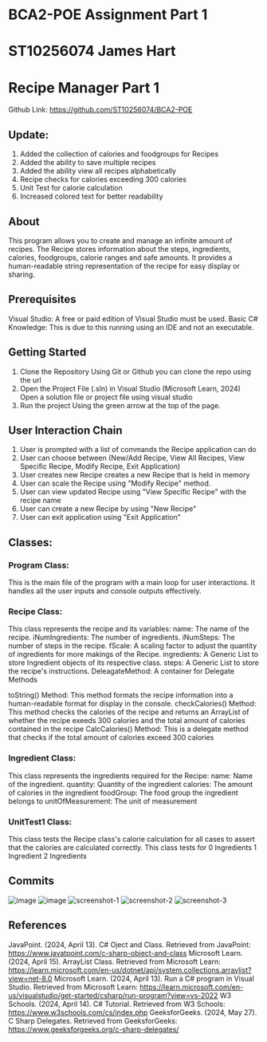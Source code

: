 # BCA2-POE Assignment Part 1
# ST10256074 James Hart

# Recipe Manager Part 1

Github Link: https://github.com/ST10256074/BCA2-POE

## Update:
1. Added the collection of calories and foodgroups for Recipes
2. Added the ability to save multiple recipes
3. Added the ability view all recipes alphabetically
4. Recipe checks for calories exceeding 300 calories
5. Unit Test for calorie calculation
6. Increased colored text for better readability


## About
This program allows you to create and manage an infinite amount of recipes. The Recipe stores information about the steps, ingredients, calories, foodgroups, calorie ranges and safe amounts. It provides a human-readable string representation of the recipe for easy display or sharing.

## Prerequisites

Visual Studio: A free or paid edition of Visual Studio must be used. 
Basic C# Knowledge: This is due to this running using an IDE and not an executable.

## Getting Started

1. Clone the Repository 
    Using Git or Github you can clone the repo using the url
2. Open the Project File (.sln) in Visual Studio (Microsoft Learn, 2024)
    Open a solution file or project file using visual studio
3. Run the project 
    Using the green arrow at the top of the page.

## User Interaction Chain

1. User is prompted with a list of commands the Recipe application can do
2. User can choose between (New/Add Recipe, View All Recipes, View Specific Recipe, Modify Recipe, Exit Application)
3. User creates new Recipe creates a new Recipe that is held in memory
4. User can scale the Recipe using "Modify Recipe" method.
5. User can view updated Recipe using "View Specific Recipe" with the recipe name
6. User can create a new Recipe by using "New Recipe"
7. User can exit application using "Exit Application"

## Classes:

### Program Class:

This is the main file of the program with a main loop for user interactions.
It handles all the user inputs and console outputs effectively.

### Recipe Class:

This class represents the recipe and its variables:
name: The name of the recipe.
iNumIngredients: The number of ingredients.
iNumSteps: The number of steps in the recipe.
fScale: A scaling factor to adjust the quantity of ingredients for more makings of the Recipe.
ingredients: A Generic List to store Ingredient objects of its respective class.
steps: A Generic List to store the recipe's instructions.
DeleagateMethod: A container for Delegate Methods

toString() Method: This method formats the recipe information into a human-readable format for display in the console.
checkCalories() Method: This method checks the calories of the recipe and returns an ArrayList of whether the recipe exeeds 300 calories and the total amount of calories contained in the recipe
CalcCalories() Method: This is a delegate method that checks if the total amount of calories exceed 300 calories

### Ingredient Class:

This class represents the ingredients required for the Recipe:
name: Name of the ingredient.
quantity: Quantity of the ingredient
calories: The amount of calories in the ingredient
foodGroup: The food group the ingredient belongs to
unitOfMeasurement: The unit of measurement

### UnitTest1 Class:

This class tests the Recipe class's calorie calculation for all cases to assert that the calories are calculated correctly.
This class tests for 
0 Ingredients
1 Ingredient
2 Ingredients

## Commits
![image](https://github.com/ST10256074/BCA2-POE/assets/129170767/eb762593-af79-4be7-bd7c-96b1f37d3be2)
![image](https://github.com/ST10256074/BCA2-POE/assets/129170767/c4de2604-827a-4033-864a-fe0c27f18d67)
![screenshot-1](https://github.com/ST10256074/BCA2-POE/assets/129170767/c3c17e32-6d0c-4dd1-a88c-a8c76b12e1e0)
![screenshot-2](https://github.com/ST10256074/BCA2-POE/assets/129170767/91c5ef44-c0cc-4a84-bd87-77369225751a)
![screenshot-3](https://github.com/ST10256074/BCA2-POE/assets/129170767/579c919a-5280-4858-916e-f9df8aee9e1e)


## References 

JavaPoint. (2024, April 13). C# Oject and Class. Retrieved from JavaPoint: https://www.javatpoint.com/c-sharp-object-and-class
Microsoft Learn. (2024, April 15). ArrayList Class. Retrieved from Microsoft Learn: https://learn.microsoft.com/en-us/dotnet/api/system.collections.arraylist?view=net-8.0
Microsoft Learn. (2024, April 13). Run a C# program in Visual Studio. Retrieved from Microsoft Learn: https://learn.microsoft.com/en-us/visualstudio/get-started/csharp/run-program?view=vs-2022
W3 Schools. (2024, April 14). C# Tutorial. Retrieved from W3 Schools: https://www.w3schools.com/cs/index.php
GeeksforGeeks. (2024, May 27). C Sharp Delegates. Retrieved from GeeksforGeeks: https://www.geeksforgeeks.org/c-sharp-delegates/
